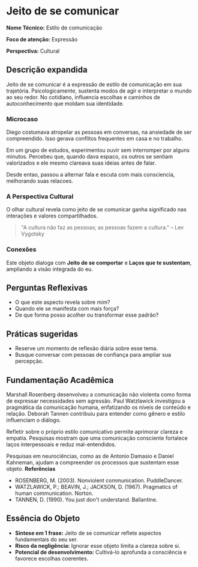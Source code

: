 # Jeito de se comunicar

**Nome Técnico:** Estilo de comunicação

**Foco de atenção:** Expressão

**Perspectiva:** Cultural

## Descrição expandida
Jeito de se comunicar é a expressão de estilo de comunicação em sua trajetória.
Psicologicamente, sustenta modos de agir e interpretar o mundo ao seu redor.
No cotidiano, influencia escolhas e caminhos de autoconhecimento que moldam sua identidade.
### Microcaso
Diego costumava atropelar as pessoas em conversas, na ansiedade de ser compreendido. Isso gerava conflitos frequentes em casa e no trabalho.

Em um grupo de estudos, experimentou ouvir sem interromper por alguns minutos. Percebeu que, quando dava espaco, os outros se sentiam valorizados e ele mesmo clareava suas ideias antes de falar.

Desde entao, passou a alternar fala e escuta com mais consciencia, melhorando suas relacoes.

### A Perspectiva Cultural
O olhar cultural revela como jeito de se comunicar ganha significado nas interações e valores compartilhados.
> "A cultura não faz as pessoas; as pessoas fazem a cultura." – Lev Vygotsky
### Conexões
Este objeto dialoga com **Jeito de se comportar** e **Laços que te sustentam**, ampliando a visão integrada do eu.

## Perguntas Reflexivas
- O que este aspecto revela sobre mim?
- Quando ele se manifesta com mais força?
- De que forma posso acolher ou transformar esse padrão?

## Práticas sugeridas
- Reserve um momento de reflexão diária sobre esse tema.
- Busque conversar com pessoas de confiança para ampliar sua percepção.

## Fundamentação Acadêmica

Marshall Rosenberg desenvolveu a comunicação não violenta como forma de expressar necessidades sem agressão. Paul Watzlawick investigou a pragmática da comunicação humana, enfatizando os níveis de conteúdo e relação. Deborah Tannen contribuiu para entender como gênero e estilo influenciam o diálogo.

Refletir sobre o próprio estilo comunicativo permite aprimorar clareza e empatia. Pesquisas mostram que uma comunicação consciente fortalece laços interpessoais e reduz mal-entendidos.

Pesquisas em neurociências, como as de Antonio Damasio e Daniel Kahneman, ajudam a compreender os processos que sustentam esse objeto.
**Referências**
- ROSENBERG, M. (2003). Nonviolent communication. PuddleDancer.
- WATZLAWICK, P.; BEAVIN, J.; JACKSON, D. (1967). Pragmatics of human communication. Norton.
- TANNEN, D. (1990). You just don't understand. Ballantine.

## Essência do Objeto
- **Síntese em 1 frase:** Jeito de se comunicar reflete aspectos fundamentais do seu ser.
- **Risco da negligência:** Ignorar esse objeto limita a clareza sobre si.
- **Potencial de desenvolvimento:** Cultivá-lo aprofunda a consciência e favorece escolhas coerentes.
